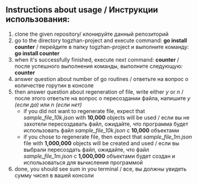 ## Instructions about usage / Инструкции использования:

1. clone the given repository/ клонируйте данный репозиторий
2. go to the directory togzhan-project and execute command: **go install counter** / перейдите в папку togzhan-project и выполните команду: **go install counter**
3. when it's successfully finished, execute next command: **counter** / после успешного выполнения команды, выполните следующую: **counter**
5. answer question about number of go routines / ответьте на вопрос о количестве горутин в консоле
6. then answer question about regeneration of file, write either _y_ or _n_ / после этого ответьте на вопрос о пересоздании файла, напишите _y (если да)_ или _n (если нет)_
   * if you did not want to regenerate file, expect that _sample_file_10k.json_ with **10,000** objects will be used / если вы не захотели пересоздавать файл, ожидайте, что программа будет использовать файл _sample_file_10k.json_ с **10,000** объектами
   * if you chose to regenerate file, then expect that _sample_file_1m.json_ file with **1,000,000** objects will be created and used / если вы выбрали пересоздать файл, ожидайте, что файл _sample_file_1m.json_ с **1,000,000** объектами будет создан и использоваться для вычисления программой
9. done, you should see sum in you terminal / все, вы должны увидеть сумму чисел в вашей консоли
